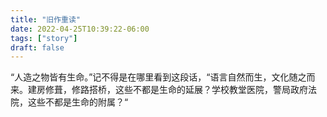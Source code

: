 ```yaml
---
title: "旧作重读"
date: 2022-04-25T10:39:22-06:00
tags: ["story"]
draft: false
---
```


“人造之物皆有生命。”记不得是在哪里看到这段话，“语言自然而生，文化随之而来。建房修葺，修路搭桥，这些不都是生命的延展？学校教堂医院，警局政府法院，这些不都是生命的附属？“


